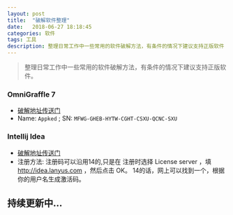 ```yaml
---
layout: post
title:  "破解软件整理"
date:   2018-06-27 18:18:45
categories: 软件
tags: 工具
description: 整理日常工作中一些常用的软件破解方法，有条件的情况下建议支持正版软件
---
```


> 整理日常工作中一些常用的软件破解方法，有条件的情况下建议支持正版软件。

### OmniGraffle 7
* [破解地址传送门](http://www.sdifen.com/omnigrafflepro702.html)
* Name: `Appked` ; SN: `MFWG-GHEB-HYTW-CGHT-CSXU-QCNC-SXU`


### Intellij Idea
* [破解地址传送门](http://idea.lanyus.com/)
* 注册方法:   注册码可以沿用14的,只是在 注册时选择 License server ，填 http://idea.lanyus.com ，然后点击 OK。 14的话，网上可以找到一个，根据你的用户名生成激活码。


持续更新中...
--------